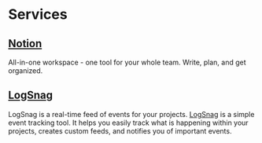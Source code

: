 # Services

## [Notion](https://www.notion.so/)

All-in-one workspace - one tool for your whole team. Write, plan, and get organized.

## [LogSnag](https://logsnag.com/ )

LogSnag is a real-time feed of events for your projects. [LogSnag](https://logsnag.com/ ) is a simple event tracking tool. It helps you easily track what is happening within your projects, creates custom feeds, and notifies you of important events.